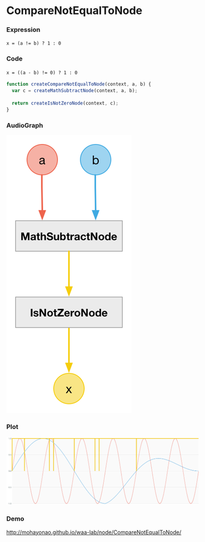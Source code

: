 # CompareNotEqualToNode

### Expression

`x = (a != b) ? 1 : 0`

### Code

`x = ((a - b) != 0) ? 1 : 0`

```js
function createCompareNotEqualToNode(context, a, b) {
  var c = createMathSubtractNode(context, a, b);

  return createIsNotZeroNode(context, c);
}
```

### AudioGraph

![](CompareNotEqualToNode.png)

### Plot

![](CompareNotEqualToNodePlot.png)

### Demo

http://mohayonao.github.io/waa-lab/node/CompareNotEqualToNode/
